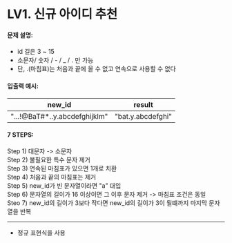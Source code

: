 # LV1. 신규 아이디 추천

#### 문제 설명:
* id 길은 3 ~ 15
* 소문자/ 숫자 / - / _ / . 만 가능 
* 단, .(마침표)는 처음과 끝에 올 수 없고 연속으로 사용할 수 없다

#### 입출력 예시:
|new_id|result|
|-----|------|
|"...!@BaT#*..y.abcdefghijklm"|"bat.y.abcdefghi"|

#### 7 STEPS:
Step 1) 대문자 -> 소문자  
Step 2) 불필요한 특수 문자 제거   
Step 3) 연속된 마침표가 있으면 1개로 치환  
Step 4) 처음과 끝의 마침표는 제거  
Step 5) new_id가 빈 문자열이라면 "a" 대입  
Step 6) 문자열의 길이가 16 이상이면 그 이후 문자 제거 -> 마침표 조건은 동일  
Steo 7) new_id의 길이가 3보다 작다면 new_id의 길이가 3이 될떄까지 마지막 문자열을 반복

-------
* 정규 표현식을 사용 
